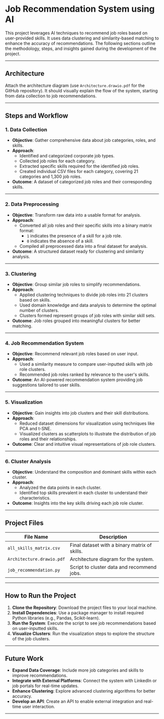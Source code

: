 
# Job Recommendation System using AI

This project leverages AI techniques to recommend job roles based on user-provided skills. It uses data clustering and similarity-based matching to enhance the accuracy of recommendations. The following sections outline the methodology, steps, and insights gained during the development of the project.

---

## Architecture

Attach the architecture diagram (use `Architecture.drawio.pdf` for the GitHub repository). It should visually explain the flow of the system, starting from data collection to job recommendations.

---

## Steps and Workflow

### 1. Data Collection
- **Objective**: Gather comprehensive data about job categories, roles, and skills.
- **Approach**:
  - Identified and categorized corporate job types.
  - Collected job roles for each category.
  - Extracted specific skills required for the identified job roles.
  - Created individual CSV files for each category, covering 21 categories and 1,300 job roles.
- **Outcome**: A dataset of categorized job roles and their corresponding skills.

---

### 2. Data Preprocessing
- **Objective**: Transform raw data into a usable format for analysis.
- **Approach**:
  - Converted all job roles and their specific skills into a binary matrix format:
    - `1` indicates the presence of a skill for a job role.
    - `0` indicates the absence of a skill.
  - Compiled all preprocessed data into a final dataset for analysis.
- **Outcome**: A structured dataset ready for clustering and similarity analysis.

---

### 3. Clustering
- **Objective**: Group similar job roles to simplify recommendations.
- **Approach**:
  - Applied clustering techniques to divide job roles into 21 clusters based on skills.
  - Used domain knowledge and data analysis to determine the optimal number of clusters.
  - Clusters formed represent groups of job roles with similar skill sets.
- **Outcome**: Job roles grouped into meaningful clusters for better matching.

---

### 4. Job Recommendation System
- **Objective**: Recommend relevant job roles based on user input.
- **Approach**:
  - Used a similarity measure to compare user-inputted skills with job role clusters.
  - Recommended job roles ranked by relevance to the user's skills.
- **Outcome**: An AI-powered recommendation system providing job suggestions tailored to user skills.

---

### 5. Visualization
- **Objective**: Gain insights into job clusters and their skill distributions.
- **Approach**:
  - Reduced dataset dimensions for visualization using techniques like PCA and t-SNE.
  - Visualized clusters as scatterplots to illustrate the distribution of job roles and their relationships.
- **Outcome**: Clear and intuitive visual representations of job role clusters.

---

### 6. Cluster Analysis
- **Objective**: Understand the composition and dominant skills within each cluster.
- **Approach**:
  - Analyzed the data points in each cluster.
  - Identified top skills prevalent in each cluster to understand their characteristics.
- **Outcome**: Insights into the key skills driving each job role cluster.

---

## Project Files
| File Name                  | Description                                    |
|----------------------------|------------------------------------------------|
| `all_skills_matrix.csv`    | Final dataset with a binary matrix of skills.  |
| `Architecture.drawio.pdf`  | Architecture diagram for the system.           |
| `job_recommendation.py`    | Script to cluster data and recommend jobs.     |

---

## How to Run the Project
1. **Clone the Repository**: Download the project files to your local machine.
2. **Install Dependencies**: Use a package manager to install required Python libraries (e.g., Pandas, Scikit-learn).
3. **Run the System**: Execute the script to see job recommendations based on user-inputted skills.
4. **Visualize Clusters**: Run the visualization steps to explore the structure of the job clusters.

---

## Future Work
- **Expand Data Coverage**: Include more job categories and skills to improve recommendations.
- **Integrate with External Platforms**: Connect the system with LinkedIn or job portals for real-time updates.
- **Enhance Clustering**: Explore advanced clustering algorithms for better accuracy.
- **Develop an API**: Create an API to enable external integration and real-time user interaction.

---
